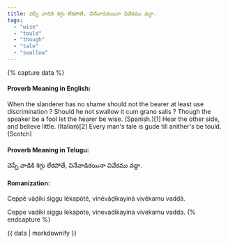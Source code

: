 ```yaml
---
title: చెప్పే వాడికి శిగ్గు లేకపోతే, వినేవాడికయినా వివేకము వద్దా.
tags:
  - "wise"
  - "tould"
  - "though"
  - "tale"
  - "swallow"
---
```


{% capture data %}
#### Proverb Meaning in English:
When the slanderer has no shame should not the bearer at least use discrimination ?
Should he not swallow it cum grano salis ?
Though the speaker be a fool let the hearer be wise. (Spanish.)[1]
Hear the other side, and believe little. (Italian)[2]
Every man's tale is gude till anither's be tould. (Scotch)

#### Proverb Meaning in Telugu:
చెప్పే వాడికి శిగ్గు లేకపోతే, వినేవాడికయినా వివేకము వద్దా.

#### Romanization:
Ceppē vāḍiki śiggu lēkapōtē, vinēvāḍikayinā vivēkamu vaddā.

Ceppe vadiki siggu lekapote, vinevadikayina vivekamu vadda.
{% endcapture %}

{{ data | markdownify }}

